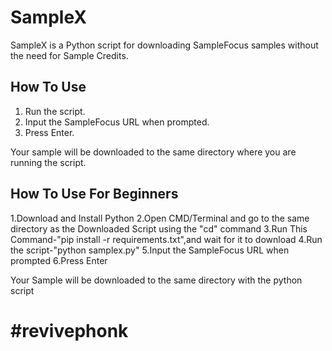 # SampleX
SampleX is a Python script for downloading SampleFocus samples without the need for Sample Credits.

## How To Use
1. Run the script.
2. Input the SampleFocus URL when prompted.
3. Press Enter.

Your sample will be downloaded to the same directory where you are running the script.




## How To Use For Beginners
1.Download and Install Python
2.Open CMD/Terminal and go to the same directory as the Downloaded Script using the "cd" command
3.Run This Command-"pip install -r requirements.txt",and wait for it to download
4.Run the script-"python samplex.py"
5.Input the SampleFocus URL when prompted
6.Press Enter

Your Sample will be downloaded to the same directory with the python script





# #revivephonk






